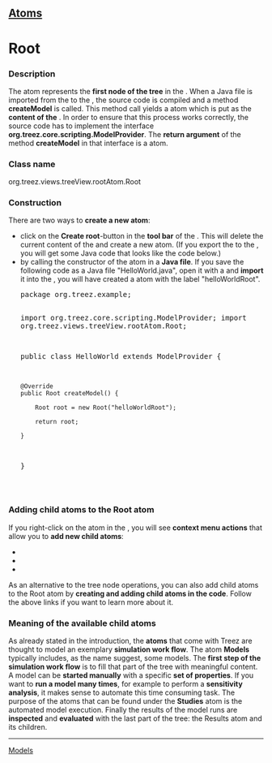 [Atoms](../atoms.md)
----

# Root

<H3>Description</H3>

The  <a class="root"></a> atom represents the <b>first node of the tree</b> in the <a class = "treezView"></a>. 
When a Java file is imported from the <a class = "textEditor"></a> to the <a class = "treezView"></a>, the 
source code is compiled and a method <b>createModel</b> is called. This method call  yields a <a class="root"></a> 
atom which is put as the <b>content of the</b> <a class = "treezView"></a>. In order to ensure that this process
works correctly, the source code has to implement the interface <b>org.treez.core.scripting.ModelProvider</b>.
The <b>return argument</b> of the method <b>createModel</b> in that interface is a <a class="root"></a> atom. 
  

<H3>Class name</H3>

org.treez.views.treeView.rootAtom.Root

<H3>Construction</H3>

There are two ways to <b>create a new <a class="root"></a> atom</b>: 
<ul>
	<li>click on the <b>Create root</b>-button in the <b>tool bar</b> of the <a class = "treezView"></a>. This 
	    will delete the current content of the <a class = "treezView"></a> and create a new <a class="root"></a> atom. 
	    (If you export the <a class="root"></a> to the <a class = "textEditor"></a>, you will get some Java code 
	    that looks like the code below.)
	</li>
	<li>by calling the constructor of the <a class="root"></a> atom in a <b>Java file</b>. If you save the following 
	    code as a Java file "HelloWorld.java", open it with a <a class = "textEditor"></a> and <b>import</b> it into the 
	    <a class = "treezView"></a>, you will have created a <a class="root"></a> atom with the label "helloWorldRoot".	
	<pre class="prettyprint">package org.treez.example;

import org.treez.core.scripting.ModelProvider;
import org.treez.views.treeView.rootAtom.Root;

public class HelloWorld extends ModelProvider {

	@Override
	public Root createModel() {

		Root root = new Root("helloWorldRoot");

		return root;

	}
}</pre>	     
	</li>
</ul>

<H3>Adding child atoms to the Root atom</H3>

If you right-click on the <a class="root"></a> atom in the <a class = "treezView"></a>, you will see 
<b>context menu actions</b> that allow you to <b>add new child atoms</b>: 
<ul>
<li><a class="models"></a></li>
<li><a class="studies"></a></li>
<li><a class="results"></a></li>
</ul>

As an alternative to the tree node operations, you can also add child atoms to the Root atom by <b>creating and 
adding child atoms in the code</b>. Follow the above links if you want to learn more about it.
</pre>

<H3>Meaning of the available child atoms</H3>

As already stated in the introduction, the <b>atoms</b> that come with Treez are thought to model an 
exemplary <b>simulation work flow</b>. The atom <b>Models</b> typically includes, as the name suggest, 
some models. The <b>first step of the simulation work flow</b> is to fill that part of the tree with meaningful
content. A model can be <b>started manually</b> with a specific <b>set of properties</b>. If you want to 
<b>run a model many times</b>, for example to perform a <b>sensitivity analysis</b>, it makes sense to 
automate this time consuming task. The purpose of the atoms that can be found under the <b>Studies</b> 
atom is the automated model execution. Finally the results of the model runs are <b>inspected</b> 
and <b>evaluated</b> with the last part of the tree: the Results atom and its children.    

</body>

<!-- add hyper links -->
<script> 
	$('.treezView').attr('href','../treezView/TreezView.html');  		
	$('.models').attr('href','../../../org.treez.model/help/atoms/Models.html'); 	
	$('.studies').attr('href','../../../org.treez.study/help/atoms/Studies.html'); 	
	$('.results').attr('href','../../../org.treez.results/help/atoms/Results.html'); 		 
</script>

----
[Models](./model/models.md)
